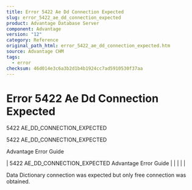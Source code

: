 ```yaml
---
title: Error 5422 Ae Dd Connection Expected
slug: error_5422_ae_dd_connection_expected
product: Advantage Database Server
component: Advantage
version: "12"
category: Reference
original_path_html: error_5422_ae_dd_connection_expected.htm
source: Advantage CHM
tags:
  - error
checksum: 46d014e3c6a3b2d1b4b1924cc7ad5910530f37aa
---
```


# Error 5422 Ae Dd Connection Expected

5422 AE\_DD\_CONNECTION\_EXPECTED

5422 AE\_DD\_CONNECTION\_EXPECTED

Advantage Error Guide

| 5422 AE\_DD\_CONNECTION\_EXPECTED  Advantage Error Guide |  |  |  |  |

Data Dictionary connection was expected but only free connection was obtained.
